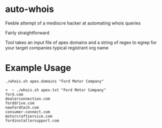 # auto-whois
Feeble attempt of a mediocre hacker at automating whois queries

Fairly straightforward

Tool takes an input file of apex domains and a string of regex to egrep for your target companies typical registrant org name

# Example Usage
```./whois.sh apex.domains "Ford Motor Company"```

```
➜  ~ ./whois.sh apex.txt "Ford Motor Company"
ford.com
dealerconnection.com
forddrive.com
newfordtech.com
consumer-connect.com
motorcraftservice.com
fordinstallersupport.com
```



